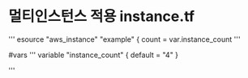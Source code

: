 # 멀티인스턴스 적용 instance.tf
'''
esource "aws_instance" "example" {
  count         = var.instance_count
'''

#vars
'''
variable "instance_count" {
  default = "4"
}

'''

